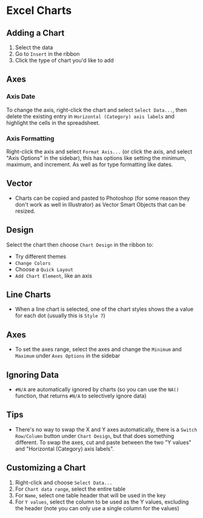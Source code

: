 # Excel Charts

## Adding a Chart

1. Select the data
2. Go to `Insert` in the ribbon
3. Click the type of chart you'd like to add

## Axes

### Axis Date

To change the axis, right-click the chart and select `Select Data...`, then delete the existing entry in `Horizontal (Category) axis labels` and highlight the cells in the spreadsheet.

### Axis Formatting

Right-click the axis and select `Format Axis...` (or click the axis, and select "Axis Options" in the sidebar), this has options like setting the minimum, maximum, and increment. As well as for type formatting like dates.

## Vector

- Charts can be copied and pasted to Photoshop (for some reason they don't work as well in Illustrator) as Vector Smart Objects that can be resized.

## Design

Select the chart then choose `Chart Design` in the ribbon to:

- Try different themes
- `Change Colors`
- Choose a `Quick Layout`
- `Add Chart Element`, like an axis

## Line Charts

- When a line chart is selected, one of the chart styles shows the a value for each dot (usually this is `Style 7`)

## Axes

- To set the axes range, select the axes and change the `Minimum` and `Maximum` under `Axes Options` in the sidebar

## Ignoring Data

- `#N/A` are automatically ignored by charts (so you can use the `NA()` function, that returns `#N/A` to selectively ignore data)

## Tips

- There's no way to swap the X and Y axes automatically, there is a `Switch Row/Column` button under `Chart Design`, but that does something different. To swap the axes, cut and paste between the two "Y values" and "Horizontal (Category) axis labels".

## Customizing a Chart

1. Right-click and choose `Select Data...`
2. For `Chart data range`, select the entire table
3. For `Name`, select one table header that will be used in the key
4. For `Y values`, select the column to be used as the Y values, excluding the header (note you can only use a single column for the values)
